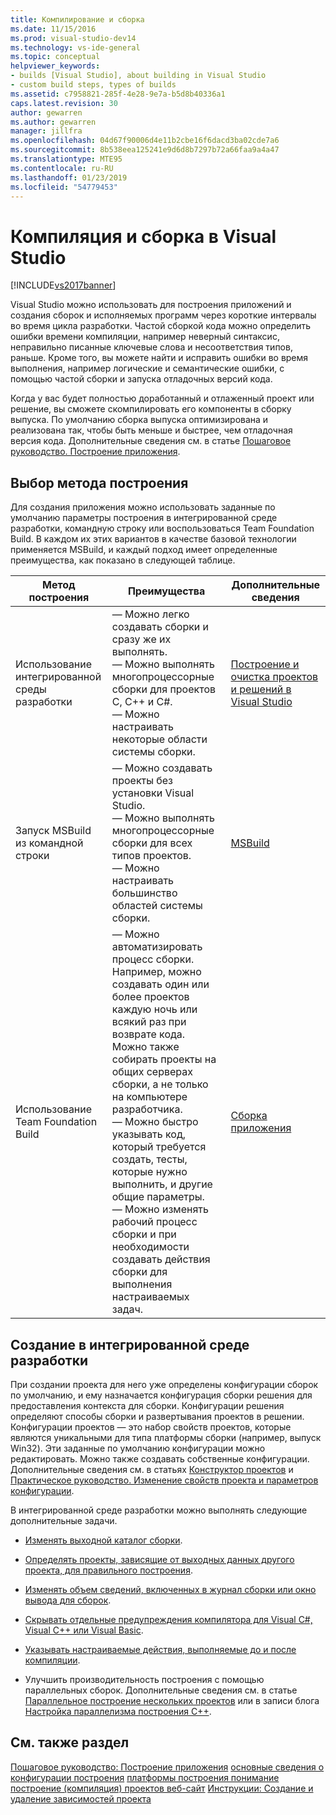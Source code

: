 ```yaml
---
title: Компилирование и сборка
ms.date: 11/15/2016
ms.prod: visual-studio-dev14
ms.technology: vs-ide-general
ms.topic: conceptual
helpviewer_keywords:
- builds [Visual Studio], about building in Visual Studio
- custom build steps, types of builds
ms.assetid: c7958821-285f-4e28-9e7a-b5d8b40336a1
caps.latest.revision: 30
author: gewarren
ms.author: gewarren
manager: jillfra
ms.openlocfilehash: 04d67f90006d4e11b2cbe16f6dacd3ba02cde7a6
ms.sourcegitcommit: 8b538eea125241e9d6d8b7297b72a66faa9a4a47
ms.translationtype: MTE95
ms.contentlocale: ru-RU
ms.lasthandoff: 01/23/2019
ms.locfileid: "54779453"
---
```

# <a name="compiling-and-building-in-visual-studio"></a>Компиляция и сборка в Visual Studio
[!INCLUDE[vs2017banner](../includes/vs2017banner.md)]

Visual Studio можно использовать для построения приложений и создания сборок и исполняемых программ через короткие интервалы во время цикла разработки. Частой сборкой кода можно определить ошибки времени компиляции, например неверный синтаксис, неправильно писанные ключевые слова и несоответствия типов, раньше. Кроме того, вы можете найти и исправить ошибки во время выполнения, например логические и семантические ошибки, с помощью частой сборки и запуска отладочных версий кода.

 Когда у вас будет полностью доработанный и отлаженный проект или решение, вы сможете скомпилировать его компоненты в сборку выпуска. По умолчанию сборка выпуска оптимизирована и реализована так, чтобы быть меньше и быстрее, чем отладочная версия кода. Дополнительные сведения см. в статье [Пошаговое руководство. Построение приложения](../ide/walkthrough-building-an-application.md).

## <a name="choosing-a-build-method"></a>Выбор метода построения
 Для создания приложения можно использовать заданные по умолчанию параметры построения в интегрированной среде разработки, командную строку или воспользоваться Team Foundation Build. В каждом их этих вариантов в качестве базовой технологии применяется MSBuild, и каждый подход имеет определенные преимущества, как показано в следующей таблице.

|Метод построения|Преимущества|Дополнительные сведения|
|------------------|--------------|--------------------------|
|Использование интегрированной среды разработки|— Можно легко создавать сборки и сразу же их выполнять.<br />— Можно выполнять многопроцессорные сборки для проектов C, C++ и C#.<br />— Можно настраивать некоторые области системы сборки.|[Построение и очистка проектов и решений в Visual Studio](../ide/building-and-cleaning-projects-and-solutions-in-visual-studio.md)|
|Запуск MSBuild из командной строки|— Можно создавать проекты без установки Visual Studio.<br />— Можно выполнять многопроцессорные сборки для всех типов проектов.<br />— Можно настраивать большинство областей системы сборки.|[MSBuild](../msbuild/msbuild.md)|
|Использование Team Foundation Build|— Можно автоматизировать процесс сборки. Например, можно создавать один или более проектов каждую ночь или всякий раз при возврате кода. Можно также собирать проекты на общих серверах сборки, а не только на компьютере разработчика.<br />— Можно быстро указывать код, который требуется создать, тесты, которые нужно выполнить, и другие общие параметры.<br />— Можно изменять рабочий процесс сборки и при необходимости создавать действия сборки для выполнения настраиваемых задач.|[Сборка приложения](http://msdn.microsoft.com/library/a971b0f9-7c28-479d-a37b-8fd7e27ef692)|

## <a name="building-from-the-ide"></a>Создание в интегрированной среде разработки
 При создании проекта для него уже определены конфигурации сборок по умолчанию, и ему назначается конфигурация сборки решения для предоставления контекста для сборки. Конфигурации решения определяют способы сборки и развертывания проектов в решении. Конфигурации проектов — это набор свойств проектов, которые являются уникальными для типа платформы сборки (например, выпуск Win32). Эти заданные по умолчанию конфигурации можно редактировать. Можно также создавать собственные конфигурации. Дополнительные сведения см. в статьях [Конструктор проектов](http://msdn.microsoft.com/898dd854-c98d-430c-ba1b-a913ce3c73d7) и [Практическое руководство. Изменение свойств проекта и параметров конфигурации](http://msdn.microsoft.com/e7184bc5-2f2b-4b4f-aa9a-3ecfcbc48b67).

 В интегрированной среде разработки можно выполнять следующие дополнительные задачи.

-   [Изменять выходной каталог сборки](../ide/how-to-change-the-build-output-directory.md).

-   [Определять проекты, зависящие от выходных данных другого проекта, для правильного построения](../ide/how-to-create-and-remove-project-dependencies.md).

-   [Изменять объем сведений, включенных в журнал сборки или окно вывода для сборок](../ide/how-to-view-save-and-configure-build-log-files.md).

-   [Скрывать отдельные предупреждения компилятора для Visual C#, Visual C++ или Visual Basic](../ide/how-to-suppress-compiler-warnings.md).

-   [Указывать настраиваемые действия, выполняемые до и после компиляции](../ide/specifying-custom-build-events-in-visual-studio.md).

-   Улучшить производительность построения с помощью параллельных сборок. Дополнительные сведения см. в статье [Параллельное построение нескольких проектов](../msbuild/building-multiple-projects-in-parallel-with-msbuild.md) или в записи блога [Настройка параллелизма построения C++](http://blogs.msdn.com/b/msbuild/archive/2010/03/08/tuning-c-build-parallelism-in-vs2010.aspx).

## <a name="see-also"></a>См. также раздел
 [Пошаговое руководство: Построение приложения](../ide/walkthrough-building-an-application.md) [основные сведения о конфигурации построения](../ide/understanding-build-configurations.md) [платформы построения понимание](../ide/understanding-build-platforms.md) [построение (компиляция) проектов веб-сайт](http://msdn.microsoft.com/library/a9cbb88c-8fff-4c67-848b-98fbfd823193) [ Инструкции: Создание и удаление зависимостей проекта](../ide/how-to-create-and-remove-project-dependencies.md)
